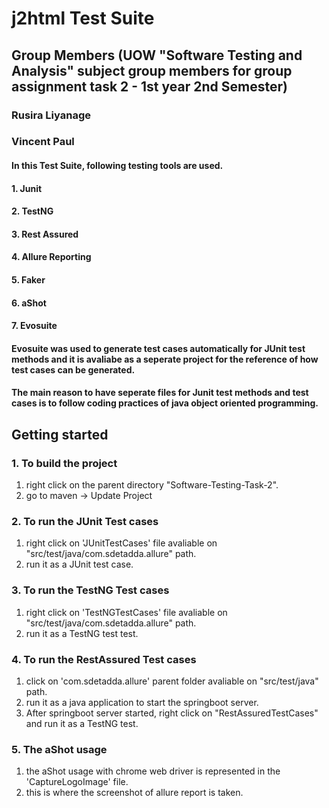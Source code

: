 # j2html Test Suite

## Group Members (UOW "Software Testing and Analysis" subject group members for group assignment task 2 - 1st year 2nd Semester)

### Rusira Liyanage
### Vincent Paul

#### In this Test Suite, following testing tools are used.

#### 1.	Junit
#### 2.	TestNG
#### 3.	Rest Assured
#### 4.	Allure Reporting
#### 5.	Faker
#### 6.	aShot
#### 7.	Evosuite

#### Evosuite was used to generate test cases automatically for JUnit test methods and it is avaliabe as a seperate project for the reference of how test cases can be generated.

#### The main reason to have seperate files for Junit test methods and test cases is to follow coding practices of java object oriented programming.

## Getting started
### 1. To build the project

1. right click on the parent directory "Software-Testing-Task-2".
2. go to maven -> Update Project

### 2. To run the JUnit Test cases

1. right click on 'JUnitTestCases' file avaliable on "src/test/java/com.sdetadda.allure" path.
2. run it as a JUnit test case.

### 3. To run the TestNG Test cases

1.  right click on 'TestNGTestCases' file avaliable on "src/test/java/com.sdetadda.allure" path.
2. run it as a TestNG test test.

### 4. To run the RestAssured Test cases
1. click on 'com.sdetadda.allure' parent folder avaliable on "src/test/java" path.
2. run it as a java application to start the springboot server.
3. After springboot server started, right click on "RestAssuredTestCases" and run it as a TestNG test.

### 5. The aShot usage
1. the aShot usage with chrome web driver is represented in the 'CaptureLogoImage' file.
2. this is where the screenshot of allure report is taken.
